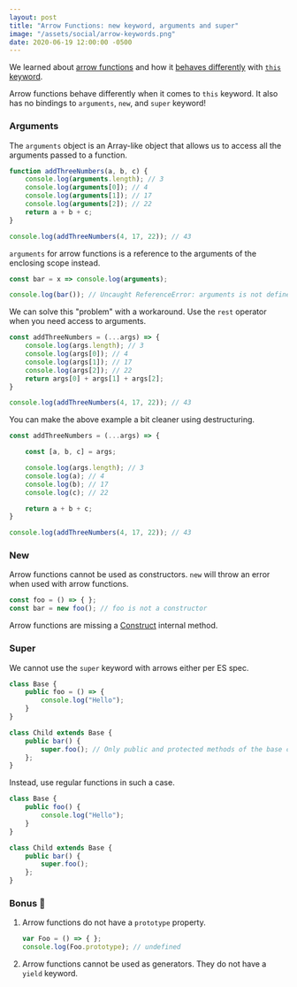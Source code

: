 ```yaml
---
layout: post
title: "Arrow Functions: new keyword, arguments and super"
image: "/assets/social/arrow-keywords.png"
date: 2020-06-19 12:00:00 -0500
---
```


We learned about [arrow functions](https://bhagat.me/blog/2020/06/11/arrow-functions.html) and how it [behaves differently](https://bhagat.me/blog/2020/06/13/arrow-functions-this-keyword.html) with [`this` keyword](https://bhagat.me/blog/2020/06/12/this-keyword.html).

Arrow functions behave differently when it comes to `this` keyword. It also has no bindings to `arguments`, `new`, and `super` keyword!

### Arguments

The `arguments` object is an Array-like object that allows us to access all the arguments passed to a function.

```javascript
function addThreeNumbers(a, b, c) {
    console.log(arguments.length); // 3
    console.log(arguments[0]); // 4
    console.log(arguments[1]); // 17
    console.log(arguments[2]); // 22
    return a + b + c;
}

console.log(addThreeNumbers(4, 17, 22)); // 43
```

`arguments` for arrow functions is a reference to the arguments of the enclosing scope instead.

```javascript
const bar = x => console.log(arguments);

console.log(bar()); // Uncaught ReferenceError: arguments is not defined
```

We can solve this "problem" with a workaround. Use the `rest` operator when you need access to arguments.

```javascript
const addThreeNumbers = (...args) => {
    console.log(args.length); // 3
    console.log(args[0]); // 4
    console.log(args[1]); // 17
    console.log(args[2]); // 22
    return args[0] + args[1] + args[2];
}

console.log(addThreeNumbers(4, 17, 22)); // 43
```

You can make the above example a bit cleaner using destructuring.

```javascript
const addThreeNumbers = (...args) => {

    const [a, b, c] = args;

    console.log(args.length); // 3
    console.log(a); // 4
    console.log(b); // 17
    console.log(c); // 22

    return a + b + c;
}

console.log(addThreeNumbers(4, 17, 22)); // 43
```


### New

Arrow functions cannot be used as constructors. `new` will throw an error when used with arrow functions.

```javascript
const foo = () => { };
const bar = new foo(); // foo is not a constructor
```

Arrow functions are missing a [Construct](http://www.ecma-international.org/ecma-262/6.0/#table-6) internal method.

### Super

We cannot use the `super` keyword with arrows either per ES spec.

```javascript
class Base {
    public foo = () => {
        console.log("Hello");
    }
}

class Child extends Base {
    public bar() {
        super.foo(); // Only public and protected methods of the base class are accessible via the 'super' keyword.
    };
}
```

Instead, use regular functions in such a case.

```javascript
class Base {
    public foo() {
        console.log("Hello");
    }
}

class Child extends Base {
    public bar() {
        super.foo();
    };
}
```

### Bonus 🤑

1. Arrow functions do not have a `prototype` property.
   ```javascript
   var Foo = () => { };
   console.log(Foo.prototype); // undefined
   ```
2. Arrow functions cannot be used as generators. They do not have a `yield` keyword.
